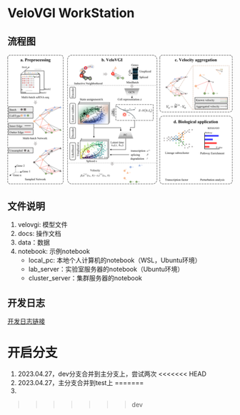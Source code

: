 # VeloVGI WorkStation

## 流程图

![](img/pipeline.png)

## 文件说明

1. velovgi: 模型文件
2. docs: 操作文档
3. data：数据
4. notebook: 示例notebook
    - local_pc: 本地个人计算机的notebook（WSL，Ubuntu环境）
    - lab_server：实验室服务器的notebook（Ubuntu环境）
    - cluster_server：集群服务器的notebook

## 开发日志

[开发日志链接][dev_log_index]

[dev_log_index]: ./docs/dev_log/index.md

# 开启分支
1. 2023.04.27，dev分支合并到主分支上，尝试两次
<<<<<<< HEAD
2. 2023.04.27，主分支合并到test上
=======
2. 
>>>>>>> dev

